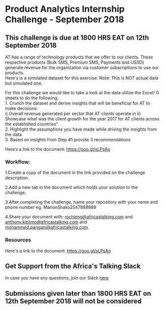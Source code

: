 # Product Analytics Internship Challenge - September 2018

## This challenge is due at 1800 HRS EAT on 12th September 2018
													
AT has a range of technology products that we offer to our clients. These respective products (Bulk SMS, Premium SMS, Payments and USSD) generate revenue for the organization via customer subscriptions to use our products.													
Here's is a simulated dataset for this exercise. Note: This is NOT actual data but simulated one. 													
													
For this challenge we would like to take a look at the data utilize the Excel/ G sheets to do the following:													
	1. Crunch the dataset and derive insights that will be beneficial for AT to make decisions:												
i) Overall revenue generated per sector that AT clients operate in
ii) Showcase what was the client growth for the year 2017 for AT clients across the established countries"											
	2. Highlight the assumptions you have made while driving the insights from the data												
	3. Based on insights from Step #1 provide 3 recommendations 												
													
Here’s a link to the document: https://goo.gl/sLPsAo

### Workflow:
1.Create a copy of the document in the link provided on the challenge description.

2.Add a new tab in the document which holds your solution to the challenge.

3.After completing the challenge, name your repository with your name and phone number eg. MarionShako2547888888

4.Share your document with: rochieng@africastalking.com and  anthony.kiplimo@africastalking.com and mohammed.pangani@africastalking.com.


### Resources

Here's a link to the document: https://goo.gl/sLPsAo

## Get Support from the Africa's Talking Slack
In case you have any questions, join our Slack [here](https://slackin-africastalking.now.sh/)

## Submissions given later than 1800 HRS EAT on 12th September 2018 will not be considered
